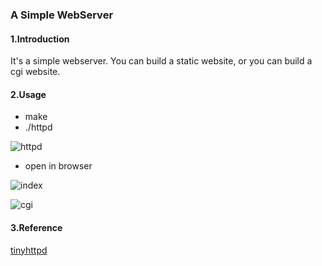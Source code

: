 ### A Simple WebServer

#### 1.Introduction
It's a simple webserver. You can build a static website, or you can build a cgi website.

#### 2.Usage
- make
- ./httpd

![httpd](http://p2fe5tghw.bkt.clouddn.com/tiny-server/httpd.png)

- open in browser

![index](http://p2fe5tghw.bkt.clouddn.com/tiny-server/index.png)

![cgi](http://p2fe5tghw.bkt.clouddn.com/tiny-server/cgi.png)

#### 3.Reference
[tinyhttpd](https://sourceforge.net/projects/tinyhttpd/)
